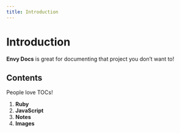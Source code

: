 ```yaml
---
title: Introduction
---
```


# Introduction

**Envy Docs** is great for documenting that project you don’t want to!

## Contents

People love TOCs!

1.  **Ruby**
2.  **JavaScript**
3.  **Notes**
4.  **Images**